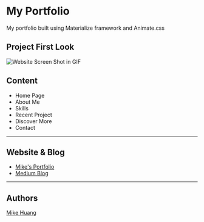 # My Portfolio
My portfolio built using Materialize framework and Animate.css


## Project First Look
![Website Screen Shot in GIF](project-screenshot.gif)


## Content
- Home Page
- About Me
- Skills
- Recent Project
- Discover More
- Contact

___

## Website & Blog
- [Mike's Portfolio](https://smallpaes.github.io/portfolio/)
- [Medium Blog](https://bit.ly/2M6Ya0K)

___

## Authors
[Mike Huang](https://github.com/smallpaes)